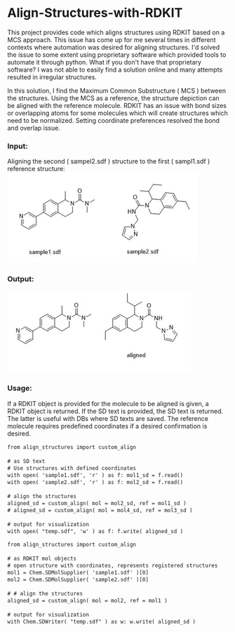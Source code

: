 # Align-Structures-with-RDKIT
This project provides code which aligns structures using RDKIT based on a MCS approach.
This issue has come up for me several times in different contexts where automation was desired for aligning structures.  I'd solved the issue to some extent using proprietary software which provided tools to automate it through python.  What if you don't have that proprietary software?  I was not able to easily find a solution online and many attempts resulted in irregular structures.

In this solution, I find the Maximum Common Substructure ( MCS ) between the structures.  Using the MCS as a reference, the structure depiction can be aligned with the reference molecule.  RDKIT has an issue with bond sizes or overlapping atoms for some molecules which will create structures which need to be normalized.  Setting coordinate preferences resolved the bond and overlap issue. 

### Input:
Aligning the second ( sampel2.sdf ) structure to the first ( sampl1.sdf ) reference structure:
![inputs]( https://github.com/mgarard/Align-Structures-with-RDKIT/blob/main/input.JPG)

### Output:
![outputs]( https://github.com/mgarard/Align-Structures-with-RDKIT/blob/main/output.JPG)

### Usage:<br>
If a RDKIT object is provided for the molecule to be aligned is given, a RDKIT object is returned.  If the SD text is provided, the SD text is returned.  The latter is useful with DBs where SD texts are saved.  The reference molecule requires predefined coordinates if a desired confirmation is desired.


```
from align_structures import custom_align

# as SD text
# Use structures with defined coordinates
with open( 'sample1.sdf', 'r' ) as f: mol1_sd = f.read()
with open( 'sample2.sdf', 'r' ) as f: mol2_sd = f.read()

# align the structures
aligned_sd = custom_align( mol = mol2_sd, ref = mol1_sd )
# aligned_sd = custom_align( mol = mol4_sd, ref = mol3_sd )

# output for visualization
with open( "temp.sdf", 'w' ) as f: f.write( aligned_sd )
```
```
from align_structures import custom_align

# as RDKIT mol objects
# open structure with coordinates, represents registered structures
mol1 = Chem.SDMolSupplier( 'sample1.sdf' )[0]
mol2 = Chem.SDMolSupplier( 'sample2.sdf' )[0]

# # align the structures
aligned_sd = custom_align( mol = mol2, ref = mol1 )

# output for visualization
with Chem.SDWriter( "temp.sdf" ) as w: w.write( aligned_sd )
```
